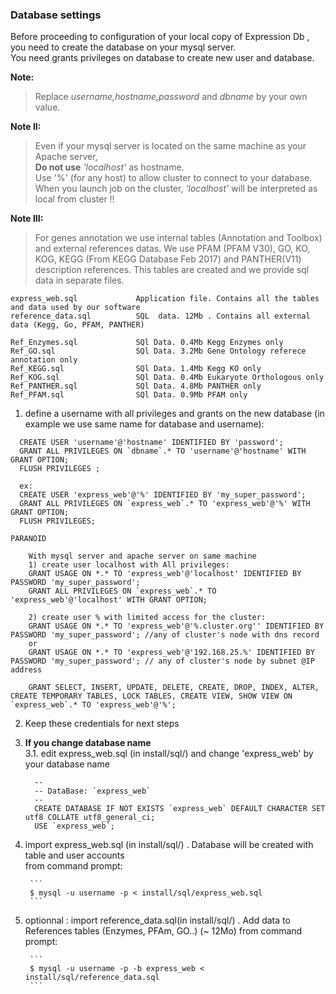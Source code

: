 ### Database settings
        
Before proceeding to configuration of your local copy of Expression Db , you need to create the database on your mysql server.  
You need grants privileges on database to create new user and database.

**Note:** 
> Replace <i>username,hostname,password</i> and <i>dbname</i> by your own value.  

**Note II:**
> Even if your mysql server is located on the same machine as your Apache server,  
     **Do not use** *'localhost'* as hostname.  
   Use '%' (for any host) to allow cluster to connect to your database.  
When you launch job on the cluster, *'localhost'* will be interpreted as local from cluster !! 

**Note III:**
>For genes annotation we use internal tables (Annotation and Toolbox) and external references datas. 
We use PFAM (PFAM V30), GO, KO, KOG, KEGG (From KEGG Database Feb 2017) and PANTHER(V11) description references. 
This tables are created and we provide sql data in separate files. 
```
express_web.sql             Application file. Contains all the tables and data used by our software
reference_data.sql          SQL  data. 12Mb . Contains all external data (Kegg, Go, PFAM, PANTHER)

Ref_Enzymes.sql             SQl Data. 0.4Mb Kegg Enzymes only
Ref_GO.sql                  SQl Data. 3.2Mb Gene Ontology referece annotation only
Ref_KEGG.sql                SQl Data. 1.4Mb Kegg KO only
Ref_KOG.sql                 SQl Data. 0.4Mb Eukaryote Orthologous only
Ref_PANTHER.sql             SQl Data. 4.8Mb PANTHER only
Ref_PFAM.sql                SQl Data. 0.9Mb PFAM only
```

1. define a username with all privileges and grants on the new database (in example we use same name for database and username):  

  ```
    CREATE USER 'username'@'hostname' IDENTIFIED BY 'password';
    GRANT ALL PRIVILEGES ON `dbname`.* TO 'username'@'hostname' WITH GRANT OPTION;
    FLUSH PRIVILEGES ;
     
    ex:
    CREATE USER 'express_web'@'%' IDENTIFIED BY 'my_super_password';
    GRANT ALL PRIVILEGES ON `express_web`.* TO 'express_web'@'%' WITH GRANT OPTION;
    FLUSH PRIVILEGES;
    
 PARANOID

      With mysql server and apache server on same machine
      1) create user localhost with All privileges:
      GRANT USAGE ON *.* TO 'express_web'@'localhost' IDENTIFIED BY PASSWORD 'my_super_password';
      GRANT ALL PRIVILEGES ON `express_web`.* TO 'express_web'@'localhost' WITH GRANT OPTION;

      2) create user % with limited access for the cluster:
      GRANT USAGE ON *.* TO 'express_web'@'%.cluster.org'' IDENTIFIED BY PASSWORD 'my_super_password'; //any of cluster's node with dns record
      or
      GRANT USAGE ON *.* TO 'express_web'@'192.168.25.%' IDENTIFIED BY PASSWORD 'my_super_password'; // any of cluster's node by subnet @IP address

      GRANT SELECT, INSERT, UPDATE, DELETE, CREATE, DROP, INDEX, ALTER, CREATE TEMPORARY TABLES, LOCK TABLES, CREATE VIEW, SHOW VIEW ON `express_web`.* TO 'express_web'@'%';
```
    
2. Keep these credentials for next steps  
3. **If you change database name**  
3.1. edit express_web.sql (in install/sql/) and change 'express_web' by your database name
    ```
      --
      -- DataBase: `express_web`
      --
      CREATE DATABASE IF NOT EXISTS `express_web` DEFAULT CHARACTER SET utf8 COLLATE utf8_general_ci;
      USE `express_web`;
    ```
    
4. import express_web.sql (in install/sql/) . Database will be created with table and user accounts   
        from command prompt:
        
        ```
        $ mysql -u username -p < install/sql/express_web.sql  
        ```
        
5. optionnal : import reference_data.sql(in install/sql/) . Add data to References tables (Enzymes, PFAm, GO..) (~ 12Mo)
        from command prompt:
        
        ``` 
        $ mysql -u username -p -b express_web < install/sql/reference_data.sql
        ```
